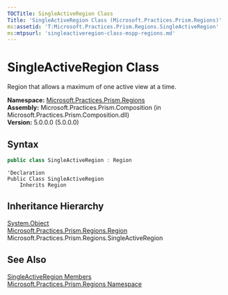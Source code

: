 ```yaml
---
TOCTitle: SingleActiveRegion Class
Title: 'SingleActiveRegion Class (Microsoft.Practices.Prism.Regions)'
ms:assetid: 'T:Microsoft.Practices.Prism.Regions.SingleActiveRegion'
ms:mtpsurl: 'singleactiveregion-class-mspp-regions.md'
---
```


# SingleActiveRegion Class

Region that allows a maximum of one active view at a time.

**Namespace:** [Microsoft.Practices.Prism.Regions](/patterns-practices/reference/mspp-regions-namespace)  
**Assembly:** Microsoft.Practices.Prism.Composition (in Microsoft.Practices.Prism.Composition.dll)  
**Version:** 5.0.0.0 (5.0.0.0)

## Syntax

```C#
public class SingleActiveRegion : Region
```

```VB
'Declaration
Public Class SingleActiveRegion
	Inherits Region
```

## Inheritance Hierarchy

[System.Object](http://msdn.microsoft.com/en-us/library/e5kfa45b)  
[Microsoft.Practices.Prism.Regions.Region](/patterns-practices/reference/region-class-mspp-regions)  
Microsoft.Practices.Prism.Regions.SingleActiveRegion  

## See Also

[SingleActiveRegion Members](/patterns-practices/reference/singleactiveregion-members-mspp-regions)  
[Microsoft.Practices.Prism.Regions Namespace](/patterns-practices/reference/mspp-regions-namespace)  
